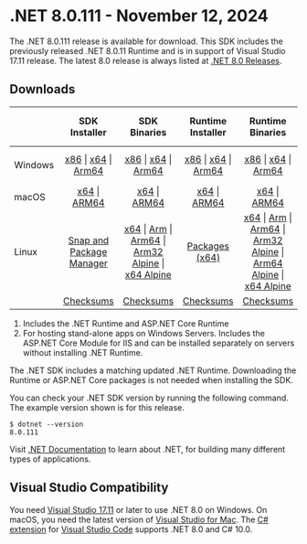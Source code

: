 # .NET 8.0.111 - November 12, 2024

The .NET 8.0.111 release is available for download. This SDK includes the previously released .NET 8.0.11 Runtime and is in support of Visual Studio 17.11 release. The latest 8.0 release is always listed at [.NET 8.0 Releases](../README.md).

## Downloads

|           | SDK Installer                        | SDK Binaries                 | Runtime Installer                                        | Runtime Binaries                                 | ASP.NET Core Runtime           |Windows Desktop Runtime          |
| --------- | :------------------------------------------:     | :----------------------:                 | :---------------------------:                            | :-------------------------:                      | :-----------------:            | :-----------------:            |
| Windows   | [x86][dotnet-sdk-win-x86.exe] \| [x64][dotnet-sdk-win-x64.exe] \| [Arm64][dotnet-sdk-win-arm64.exe] | [x86][dotnet-sdk-win-x86.zip] \| [x64][dotnet-sdk-win-x64.zip] \|  [Arm64][dotnet-sdk-win-arm64.zip] | [x86][dotnet-runtime-win-x86.exe] \| [x64][dotnet-runtime-win-x64.exe] \| [Arm64][dotnet-runtime-win-arm64.exe] | [x86][dotnet-runtime-win-x86.zip] \| [x64][dotnet-runtime-win-x64.zip] \| [Arm64][dotnet-runtime-win-arm64.zip] | [x86][aspnetcore-runtime-win-x86.exe] \| [x64][aspnetcore-runtime-win-x64.exe] \|; [Hosting Bundle][dotnet-hosting-win.exe] | [x86][windowsdesktop-runtime-win-x86.exe] \| [x64][windowsdesktop-runtime-win-x64.exe] \| [Arm64][windowsdesktop-runtime-win-arm64.exe] |
| macOS     | [x64][dotnet-sdk-osx-x64.pkg] \| [ARM64][dotnet-sdk-osx-arm64.pkg] | [x64][dotnet-sdk-osx-x64.tar.gz] \| [ARM64][dotnet-sdk-osx-arm64.tar.gz]  | [x64][dotnet-runtime-osx-x64.pkg] \| [ARM64][dotnet-runtime-osx-arm64.pkg] | [x64][dotnet-runtime-osx-x64.tar.gz] \| [ARM64][dotnet-runtime-osx-arm64.tar.gz]| [x64][aspnetcore-runtime-osx-x64.tar.gz] \| [ARM64][aspnetcore-runtime-osx-arm64.tar.gz] | - |
| Linux     |  [Snap and Package Manager](../install-linux.md)  | [x64][dotnet-sdk-linux-x64.tar.gz] \| [Arm][dotnet-sdk-linux-arm.tar.gz]  \| [Arm64][dotnet-sdk-linux-arm64.tar.gz] \| [Arm32 Alpine][dotnet-sdk-linux-musl-arm.tar.gz]  \| [x64 Alpine][dotnet-sdk-linux-musl-x64.tar.gz] | [Packages (x64)][linux-packages] | [x64][dotnet-runtime-linux-x64.tar.gz] \| [Arm][dotnet-runtime-linux-arm.tar.gz] \| [Arm64][dotnet-runtime-linux-arm64.tar.gz] \| [Arm32 Alpine][dotnet-runtime-linux-musl-arm.tar.gz] \| [Arm64 Alpine][dotnet-runtime-linux-musl-arm64.tar.gz] \| [x64 Alpine][dotnet-runtime-linux-musl-x64.tar.gz]  | [x64][aspnetcore-runtime-linux-x64.tar.gz]  \| [Arm][aspnetcore-runtime-linux-arm.tar.gz] \| [Arm64][aspnetcore-runtime-linux-arm64.tar.gz] \| [x64 Alpine][aspnetcore-runtime-linux-musl-x64.tar.gz] | - |
|  | [Checksums][checksums-sdk]                             | [Checksums][checksums-sdk]                                      | [Checksums][checksums-runtime]                             | [Checksums][checksums-runtime]  | [Checksums][checksums-runtime]  | [Checksums][checksums-runtime] |

1. Includes the .NET Runtime and ASP.NET Core Runtime
2. For hosting stand-alone apps on Windows Servers. Includes the ASP.NET Core Module for IIS and can be installed separately on servers without installing .NET Runtime.

The .NET SDK includes a matching updated .NET Runtime. Downloading the Runtime or ASP.NET Core packages is not needed when installing the SDK.

You can check your .NET SDK version by running the following command. The example version shown is for this release.

```console
$ dotnet --version
8.0.111
```

Visit [.NET Documentation](https://learn.microsoft.com/dotnet/) to learn about .NET, for building many different types of applications.

## Visual Studio Compatibility

You need [Visual Studio 17.11](https://visualstudio.microsoft.com) or later to use .NET 8.0 on Windows. On macOS, you need the latest version of [Visual Studio for Mac](https://visualstudio.microsoft.com/vs/mac/). The [C# extension](https://code.visualstudio.com/docs/languages/dotnet) for [Visual Studio Code](https://code.visualstudio.com/) supports .NET 8.0 and C# 10.0.

[checksums-runtime]: https://builds.dotnet.microsoft.com/dotnet/checksums/8.0.11-sha.txt
[checksums-sdk]: https://builds.dotnet.microsoft.com/dotnet/checksums/8.0.11-sha.txt

[linux-packages]: ../install-linux.md

[//]: # ( Runtime 8.0.11)
[dotnet-runtime-linux-arm.tar.gz]: https://download.visualstudio.microsoft.com/download/pr/b4d8f2f3-a0fd-4d48-b584-cae2c3af5c06/97479f98b5746e515d7d99f72b67c852/dotnet-runtime-8.0.11-linux-arm.tar.gz
[dotnet-runtime-linux-arm64.tar.gz]: https://download.visualstudio.microsoft.com/download/pr/501c5677-1a80-4232-9223-2c1ad336a304/867b5afc628837835a409cf4f465211d/dotnet-runtime-8.0.11-linux-arm64.tar.gz
[dotnet-runtime-linux-musl-arm.tar.gz]: https://download.visualstudio.microsoft.com/download/pr/a7c1c05c-3295-4564-92d2-896f35807f4c/2eda12f650084627e0430a52477a98b9/dotnet-runtime-8.0.11-linux-musl-arm.tar.gz
[dotnet-runtime-linux-musl-arm64.tar.gz]: https://download.visualstudio.microsoft.com/download/pr/103ae393-f13f-4467-a050-cb437a0fc95d/49e6ee2de95017554e161b7048746a29/dotnet-runtime-8.0.11-linux-musl-arm64.tar.gz
[dotnet-runtime-linux-musl-x64.tar.gz]: https://download.visualstudio.microsoft.com/download/pr/38650024-417b-4fe4-b0b3-aff0ad98dee2/a48665c0f7099dd0672e6c277f5e5064/dotnet-runtime-8.0.11-linux-musl-x64.tar.gz
[dotnet-runtime-linux-x64.tar.gz]: https://download.visualstudio.microsoft.com/download/pr/805cdca8-ac43-4d76-8ce8-efd11f1997f2/17aeb8b0cd34c6f8d80217bf6a4ed3cd/dotnet-runtime-8.0.11-linux-x64.tar.gz
[dotnet-runtime-osx-arm64.pkg]: https://download.visualstudio.microsoft.com/download/pr/55eb2a49-2523-402e-b623-7a9017b8bdef/8ccd40a213ec2964af419f9f72263027/dotnet-runtime-8.0.11-osx-arm64.pkg
[dotnet-runtime-osx-arm64.tar.gz]: https://download.visualstudio.microsoft.com/download/pr/e5b4d32a-09a7-4028-accb-3b6c51828282/e4ecc94db4507f16a9916dc3be9b6706/dotnet-runtime-8.0.11-osx-arm64.tar.gz
[dotnet-runtime-osx-x64.pkg]: https://download.visualstudio.microsoft.com/download/pr/3f926dd2-d234-437a-8f6a-ea6d77c3684c/3e836a345b136091713a769b87f34993/dotnet-runtime-8.0.11-osx-x64.pkg
[dotnet-runtime-osx-x64.tar.gz]: https://download.visualstudio.microsoft.com/download/pr/f32ae8ed-e8e3-4d1b-8425-852696e4dbe6/1f67d82ebd50b27574ccc4a06b2500b8/dotnet-runtime-8.0.11-osx-x64.tar.gz
[dotnet-runtime-win-arm64.exe]: https://download.visualstudio.microsoft.com/download/pr/9cf62bb7-02fa-4072-b765-5e04ad089788/3f34dd5659f99172aea7c4cc9dc7a975/dotnet-runtime-8.0.11-win-arm64.exe
[dotnet-runtime-win-arm64.zip]: https://download.visualstudio.microsoft.com/download/pr/3b250d28-7fae-473c-a064-c312c35ca7c8/bc1771d6d4b7dd9dbe6fbb417b9ef1e6/dotnet-runtime-8.0.11-win-arm64.zip
[dotnet-runtime-win-x64.exe]: https://download.visualstudio.microsoft.com/download/pr/53e9e41c-b362-4598-9985-45f989518016/53c5e1919ba2fe23273f2abaff65595b/dotnet-runtime-8.0.11-win-x64.exe
[dotnet-runtime-win-x64.zip]: https://download.visualstudio.microsoft.com/download/pr/92f9abc6-1e19-40cd-82cf-670be98d3533/46e1346503f4b54418bf9d5f861f1d43/dotnet-runtime-8.0.11-win-x64.zip
[dotnet-runtime-win-x86.exe]: https://download.visualstudio.microsoft.com/download/pr/a8d1a489-60d6-4e63-93ee-ab9c44d78b0d/5519f99ff50de6e096bb1d266dd0e667/dotnet-runtime-8.0.11-win-x86.exe
[dotnet-runtime-win-x86.zip]: https://download.visualstudio.microsoft.com/download/pr/34670006-7e69-4750-9012-cf1e15bc83d1/c4c887089dbea784726b26facaae336a/dotnet-runtime-8.0.11-win-x86.zip

[//]: # ( WindowsDesktop 8.0.11)
[windowsdesktop-runtime-win-arm64.exe]: https://download.visualstudio.microsoft.com/download/pr/09955e67-cda6-4e43-8c5b-c1e4a0ae14b1/1b0b2ca50230e92b8a6619fbd8454225/windowsdesktop-runtime-8.0.11-win-arm64.exe
[windowsdesktop-runtime-win-x64.exe]: https://download.visualstudio.microsoft.com/download/pr/27bcdd70-ce64-4049-ba24-2b14f9267729/d4a435e55182ce5424a7204c2cf2b3ea/windowsdesktop-runtime-8.0.11-win-x64.exe
[windowsdesktop-runtime-win-x86.exe]: https://download.visualstudio.microsoft.com/download/pr/6e1f5faf-ee7d-4db0-9111-9e270a458342/4cdcd1af2d6914134308630f048fbdfc/windowsdesktop-runtime-8.0.11-win-x86.exe

[//]: # ( ASP 8.0.11)
[aspnetcore-runtime-linux-arm.tar.gz]: https://download.visualstudio.microsoft.com/download/pr/003f180b-e695-4094-bc3f-ef6473883d43/e861cb56edd58b05b03b5a92cf995f12/aspnetcore-runtime-8.0.11-linux-arm.tar.gz
[aspnetcore-runtime-linux-arm64.tar.gz]: https://download.visualstudio.microsoft.com/download/pr/64a9f696-b039-4a73-b705-288fbf9c2e8f/c36bc24d6d359c019408b4f94ee67b59/aspnetcore-runtime-8.0.11-linux-arm64.tar.gz
[aspnetcore-runtime-linux-musl-x64.tar.gz]: https://download.visualstudio.microsoft.com/download/pr/2c532eff-49e5-4177-9d37-54e1eabc1a6c/7cd1d4612b9bd15ccb555bc2a3ada721/aspnetcore-runtime-8.0.11-linux-musl-x64.tar.gz
[aspnetcore-runtime-linux-x64.tar.gz]: https://download.visualstudio.microsoft.com/download/pr/6f89757c-3dde-4c3a-96a0-b04b1bde2c92/6a3591b360ed0f9d1118b97560b89625/aspnetcore-runtime-8.0.11-linux-x64.tar.gz
[aspnetcore-runtime-osx-arm64.tar.gz]: https://download.visualstudio.microsoft.com/download/pr/67a3d635-a541-43c4-88ce-6f7882908693/5701a1609eb7231e65fc4e415cd9f2b8/aspnetcore-runtime-8.0.11-osx-arm64.tar.gz
[aspnetcore-runtime-osx-x64.tar.gz]: https://download.visualstudio.microsoft.com/download/pr/2e82f0c0-2d31-4fdf-b289-ae4157be0304/c82a8ccd41f2aa7918c7f888df1a40e5/aspnetcore-runtime-8.0.11-osx-x64.tar.gz
[aspnetcore-runtime-win-x64.exe]: https://download.visualstudio.microsoft.com/download/pr/8d6c1aaa-7d58-455a-acec-aab350860582/ab5f7c23dc72516e77065fcaf99ad444/aspnetcore-runtime-8.0.11-win-x64.exe
[aspnetcore-runtime-win-x86.exe]: https://download.visualstudio.microsoft.com/download/pr/ec269a43-5283-4590-bc9c-3d1c6e4fb091/35f22b6cffe627283f55da9c2b7a3408/aspnetcore-runtime-8.0.11-win-x86.exe
[dotnet-hosting-win.exe]: https://download.visualstudio.microsoft.com/download/pr/4956ec5e-8502-4454-8f28-40239428820f/e7181890eed8dfa11cefbf817c4e86b0/dotnet-hosting-8.0.11-win.exe

[//]: # ( SDK 8.0.111)
[dotnet-sdk-linux-arm.tar.gz]: https://download.visualstudio.microsoft.com/download/pr/0aca42a5-6e85-43e4-8fed-0a5af898c82d/0ee32409bad9aec0608e1bcf2f767a32/dotnet-sdk-8.0.111-linux-arm.tar.gz
[dotnet-sdk-linux-arm64.tar.gz]: https://download.visualstudio.microsoft.com/download/pr/c6a51c8e-3dbe-4f8b-a642-6e4be0ea0171/e98afd2817656cd96445fed528776661/dotnet-sdk-8.0.111-linux-arm64.tar.gz
[dotnet-sdk-linux-musl-arm.tar.gz]: https://download.visualstudio.microsoft.com/download/pr/23273a60-23a0-4fbd-8ffb-8eddb2880ee2/65a67bebc6cc7d85fde858fb501e5c4d/dotnet-sdk-8.0.111-linux-musl-arm.tar.gz
[dotnet-sdk-linux-musl-x64.tar.gz]: https://download.visualstudio.microsoft.com/download/pr/6b36b2f4-0a10-40a8-96b6-b222860f9820/22605ad401868ae796ec1911984c46a5/dotnet-sdk-8.0.111-linux-musl-x64.tar.gz
[dotnet-sdk-linux-x64.tar.gz]: https://download.visualstudio.microsoft.com/download/pr/71b9adff-5d7d-4567-aba4-d0da010e293f/88bd38320ab4a4524e71aec64bf88676/dotnet-sdk-8.0.111-linux-x64.tar.gz
[dotnet-sdk-osx-arm64.pkg]: https://download.visualstudio.microsoft.com/download/pr/ea866331-8f27-4f7b-9352-f32c4920599a/231cdac1e8b2835ef0d80a65ee5b17e6/dotnet-sdk-8.0.111-osx-arm64.pkg
[dotnet-sdk-osx-arm64.tar.gz]: https://download.visualstudio.microsoft.com/download/pr/92958c4d-e15c-4554-9ab7-b6b251fa95e0/d931778a5156b6d739583cd1af0139d8/dotnet-sdk-8.0.111-osx-arm64.tar.gz
[dotnet-sdk-osx-x64.pkg]: https://download.visualstudio.microsoft.com/download/pr/734b1fd4-6fee-4885-b008-9dd96229ece2/48f2c92492edc182f6d76679d5675dcd/dotnet-sdk-8.0.111-osx-x64.pkg
[dotnet-sdk-osx-x64.tar.gz]: https://download.visualstudio.microsoft.com/download/pr/2c694b43-e8e5-49b4-a26b-a8d1850d8974/aacd6da4f057a37d12074b076368eda6/dotnet-sdk-8.0.111-osx-x64.tar.gz
[dotnet-sdk-win-arm64.exe]: https://download.visualstudio.microsoft.com/download/pr/d6afcfd8-d9b2-4849-a02c-521d5e512581/c4cb909eefef62ad3846875db0b0f7ca/dotnet-sdk-8.0.111-win-arm64.exe
[dotnet-sdk-win-arm64.zip]: https://download.visualstudio.microsoft.com/download/pr/4138ebc4-818c-4b58-b806-e42930a20cce/808bde0fe22f1493b83159caa9ad608b/dotnet-sdk-8.0.111-win-arm64.zip
[dotnet-sdk-win-x64.exe]: https://download.visualstudio.microsoft.com/download/pr/25556d50-c52f-4941-b5d8-fa0e7e0168c2/aa802988431129dbed20d2d77d5d49bf/dotnet-sdk-8.0.111-win-x64.exe
[dotnet-sdk-win-x64.zip]: https://download.visualstudio.microsoft.com/download/pr/dcfc3c77-4551-43e1-9ac7-b788f7e9a346/337687756beae1da6ce1bac1a38981c5/dotnet-sdk-8.0.111-win-x64.zip
[dotnet-sdk-win-x86.exe]: https://download.visualstudio.microsoft.com/download/pr/41730218-9c61-4bc6-9037-07e595a3d80b/0e912ddc2a26c84242d7172d84563624/dotnet-sdk-8.0.111-win-x86.exe
[dotnet-sdk-win-x86.zip]: https://download.visualstudio.microsoft.com/download/pr/e35b9d05-a2af-4cfc-b67e-785912a3e05f/dd7f41e3ac9bc224e4dfeb44c3d2e753/dotnet-sdk-8.0.111-win-x86.zip
